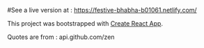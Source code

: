 #See a live version at :
https://festive-bhabha-b01061.netlify.com/


This project was bootstrapped with [Create React App](https://github.com/facebook/create-react-app).

Quotes are from : api.github.com/zen
